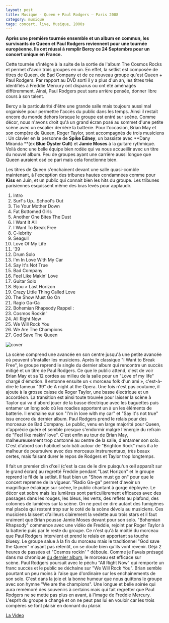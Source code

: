 ```yaml
---
layout: post
title: Musique - Queen + Paul Rodgers – Paris 2008
category: musique
tags: concert, live, Musique, 2000s
---
```


**Après une première tournée ensemble et un album en commun, les survivants de Queen et Paul Rodgers reviennent pour une tournée européenne. Ils ont réussi à remplir Bercy ce 24 Septembre pour un concert unique en France.**

Cette tournée s'intègre à la suite de la sortie de l'album The Cosmos Rocks et permet d'avoir trois groupes en un. En effet, la setlist est composée de titres de Queen, de Bad Company et de ce nouveau groupe qu'est Queen + Paul Rodgers. Par rapport au DVD sorti il y a plus d'un an, les titres très identifiés à Freddie Mercury ont disparus ou ont été aménagés différemment. Ainsi, Paul Rodgers peut sans arrière pensée, donner libre cours à son talent.

Bercy a la particularité d'être une grande salle mais toujours aussi mal organisée pour permettre l'accès du public dans les temps. Ainsi il restait encore du monde dehors lorsque le groupe est entré sur scène. Comme décor, nous n'avons droit qu'à un grand écran posé au sommet d'une petite scène avec un escalier derrière la batterie. Pour l'occasion, Brian May et son compère de Queen, Roger Taylor, sont accompagnés de trois musiciens : Un clavier en la personne de **Spike Edney**, un bassiste avec **Dany Miranda **(ex **Blue Öyster Cult**) et **Jamie Moses** à la guitare rythmique. Voilà donc une belle équipe bien rodée qui va nous accueillir avec un titre du nouvel album. Peu de groupes ayant une carrière aussi longue que Queen auraient osé ce pari mais cela fonctionne bien.

Les titres de Queen s'enchainent devant une salle quasi-comble maintenant, à l'exception des tribunes hautes condamnées comme pour **Kiss** en Juin, et un public qui connait bien les hits du groupe. Les tribunes parisiennes esquissent même des bras levés pour applaudir.

01. Intro 
02. Surf's Up...School's Out 
03. Tie Your Mother Down 
04. Fat Bottomed Girls 
05. Another One Bites The Dust 
06. I Want It All 
07. I Want To Break Free 
08. C-lebrity 
09. Seagull 
10. Love Of My Life 
11. '39 
12. Drum Solo 
13. I'm In Love With My Car 
14. Say It's Not True 
15. Bad Company 
16. Feel Like Makin' Love 
17. Guitar Solo 
18. Bijou &gt; Last Horizon 
19. Crazy Little Thing Called Love 
20. The Show Must Go On 
21. Ragio Ga-Ga 
22. Bohemian Rhapsody Rappel : 
23. Cosmos Rockin' 
24. All Right Now 
25. We Will Rock You 
26. We Are The Champions 
27. God Save The Queen

![cover](http://cheziceman.files.wordpress.com/2014/11/queenparis.jpg)

La scène comprend une avancée en son centre jusqu'à une petite avancée où peuvent s'installer les musiciens. Après le classique "I Want to Break Free", le groupe reprend le single du dernier album qui rencontre un succès mitigé et un titre de Paul Rodgers. Ce que le public attend, c'est de voir Brian May et sa 12 cordes au milieu de la salle pour un "Love of my life" chargé d'émotion. Il entonne ensuite un « morceau folk d'un ami », c'est-à-dire le fameux "39" de A night at the Opera. Une fois n'est pas coutume, il ajoute à la grosse caisse de Roger Taylor, une basse électrique et un accordéon. La transition est ainsi toute trouvée pour laisser la scène à Taylor qui va d'abord jouer de la basse électrique avec les baguettes puis entamer un long solo où les roadies apportent un à un les éléments de batterie. Il enchaine sur son "I'm in love with my car" et "Say it's not true" issu encore du dernier album. Paul Rodgers prend le relais pour des morceaux de Bad Company. Le public, venu en large majorité pour Queen, n'apprécie guère et semble presque s'endormir malgré l'énergie du refrain de "Feel like makin' love". C'est enfin au tour de Brian May, malheureusement trop cantonné au centre de la salle, d'entamer son solo. C'est d'abord son habituel solo bâti autour de "Brighton Rock" mais il a le malheur de poursuivre avec des morceaux instrumentaux, très beaux certes, mais faisant durer le repos de Rodgers et Taylor trop longtemps.

Il fait un premier clin d'œil (c'est la cas de le dire puisqu'un œil apparaît sur le grand écran) au regretté Freddie pendant "Last Horizon" et le groupe reprend le fil de la setlist. Il faut bien un "Show must go on" pour que le concert reprenne de la vigueur. "Radio Ga-ga" permet d'avoir un magnifique éclairage sur scène, le public chantant à gorge déployée. Le décor est sobre mais les lumières sont particulièrement efficaces avec des passages dans les rouges, les bleus, les verts, des reflets au plafond, des colonnes de lumières sur la scène. On ne peut en dire autant des fumigènes mal placés qui restent trop sur le coté de la scène dévolu au musiciens. Ces musiciens laissent d'ailleurs clairement la vedette aux trois stars et il faut vraiment que Brian pousse Jamie Moses devant pour son solo.
"Bohemian Rhapsody" commence avec une vidéo de Freddie, rejoint par Roger Taylor à la batterie puis par le reste du groupe. Ce n'est qu'à la moitié du morceau que Paul Rodgers intervient et prend le relais en apportant sa touche bluesy. Le groupe salue à la fin du morceau mais le traditionnel "God save the Queen" n'ayant pas retentit, on se doute bien qu'ils vont revenir. Déjà 2 heures de passées et "Cosmos rockin' " déboule. Comme je l'avais présagé dans ma chronique <a href="https://chez.wordpress.com/2008/09/18/queen-paul-rodgers-the-cosmos-rocks/">du dernier album</a>, le morceau est efficace sur scène. Paul Rodgers poursuit avec le péchu "All Right Now" qui remporte un franc succès et le public se déchaine sur "We Will Rock You". Brian semble pourtant un peu moins à l'aise que d'ordinaire sur les enchainements de son solo. C'est dans la joie et la bonne humeur que nous quittons le groupe avec son hymne "We are the champions". Une longue et belle soirée qui aura remémoré des souvenirs à certains mais qui fait regretter que Paul Rodgers ne se mette pas plus en avant, à l'image de Freddie Mercury. L'esprit du groupe a changé et on ne peut pas lui en vouloir car les trois compères se font plaisir en donnant du plaisir.


[La Video](youtube=https://www.youtube.com/watch?v=AnQ5evlA94A)





